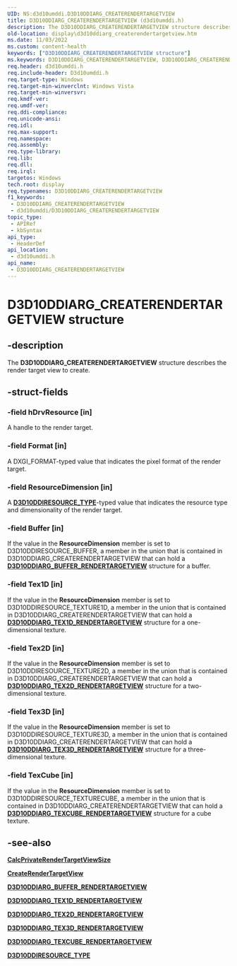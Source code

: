 ```yaml
---
UID: NS:d3d10umddi.D3D10DDIARG_CREATERENDERTARGETVIEW
title: D3D10DDIARG_CREATERENDERTARGETVIEW (d3d10umddi.h)
description: The D3D10DDIARG_CREATERENDERTARGETVIEW structure describes the render target view to create.
old-location: display\d3d10ddiarg_createrendertargetview.htm
ms.date: 11/03/2022
ms.custom: content-health
keywords: ["D3D10DDIARG_CREATERENDERTARGETVIEW structure"]
ms.keywords: D3D10DDIARG_CREATERENDERTARGETVIEW, D3D10DDIARG_CREATERENDERTARGETVIEW structure [Display Devices], UMDisplayDriver_Dx10param_Structs_615cce2f-8ea4-4adc-9d7a-907414217ffc.xml, d3d10umddi/D3D10DDIARG_CREATERENDERTARGETVIEW, display.d3d10ddiarg_createrendertargetview
req.header: d3d10umddi.h
req.include-header: D3d10umddi.h
req.target-type: Windows
req.target-min-winverclnt: Windows Vista
req.target-min-winversvr: 
req.kmdf-ver: 
req.umdf-ver: 
req.ddi-compliance: 
req.unicode-ansi: 
req.idl: 
req.max-support: 
req.namespace: 
req.assembly: 
req.type-library: 
req.lib: 
req.dll: 
req.irql: 
targetos: Windows
tech.root: display
req.typenames: D3D10DDIARG_CREATERENDERTARGETVIEW
f1_keywords:
 - D3D10DDIARG_CREATERENDERTARGETVIEW
 - d3d10umddi/D3D10DDIARG_CREATERENDERTARGETVIEW
topic_type:
 - APIRef
 - kbSyntax
api_type:
 - HeaderDef
api_location:
 - d3d10umddi.h
api_name:
 - D3D10DDIARG_CREATERENDERTARGETVIEW
---
```


# D3D10DDIARG_CREATERENDERTARGETVIEW structure

## -description

The **D3D10DDIARG_CREATERENDERTARGETVIEW** structure describes the render target view to create.

## -struct-fields

### -field hDrvResource [in]

A handle to the render target.

### -field Format [in]

A DXGI_FORMAT-typed value that indicates the pixel format of the render target.

### -field ResourceDimension [in]

A [**D3D10DDIRESOURCE_TYPE**](/windows-hardware/drivers/display/ne-d3d10umddi-d3d10ddiresource_type)-typed value that indicates the resource type and dimensionality of the render target.

### -field Buffer [in]

If the value in the **ResourceDimension** member is set to D3D10DDIRESOURCE_BUFFER, a member in the union that is contained in D3D10DDIARG_CREATERENDERTARGETVIEW that can hold a [**D3D10DDIARG_BUFFER_RENDERTARGETVIEW**](ns-d3d10umddi-d3d10ddiarg_buffer_rendertargetview.md) structure for a buffer.

### -field Tex1D [in]

If the value in the **ResourceDimension** member is set to D3D10DDIRESOURCE_TEXTURE1D, a member in the union that is contained in D3D10DDIARG_CREATERENDERTARGETVIEW that can hold a [**D3D10DDIARG_TEX1D_RENDERTARGETVIEW**](ns-d3d10umddi-d3d10ddiarg_tex1d_rendertargetview.md) structure for a one-dimensional texture.

### -field Tex2D [in]

If the value in the **ResourceDimension** member is set to D3D10DDIRESOURCE_TEXTURE2D, a member in the union that is contained in D3D10DDIARG_CREATERENDERTARGETVIEW that can hold a [**D3D10DDIARG_TEX2D_RENDERTARGETVIEW**](ns-d3d10umddi-d3d10ddiarg_tex2d_rendertargetview.md) structure for a two-dimensional texture.

### -field Tex3D [in]

If the value in the **ResourceDimension** member is set to D3D10DDIRESOURCE_TEXTURE3D, a member in the union that is contained in D3D10DDIARG_CREATERENDERTARGETVIEW that can hold a [**D3D10DDIARG_TEX3D_RENDERTARGETVIEW**](ns-d3d10umddi-d3d10ddiarg_tex3d_rendertargetview.md) structure for a three-dimensional texture.

### -field TexCube [in]

If the value in the **ResourceDimension** member is set to D3D10DDIRESOURCE_TEXTURECUBE, a member in the union that is contained in D3D10DDIARG_CREATERENDERTARGETVIEW that can hold a [**D3D10DDIARG_TEXCUBE_RENDERTARGETVIEW**](ns-d3d10umddi-d3d10ddiarg_texcube_rendertargetview.md) structure for a cube texture.

## -see-also

[**CalcPrivateRenderTargetViewSize**](nc-d3d10umddi-pfnd3d10ddi_calcprivaterendertargetviewsize.md)

[**CreateRenderTargetView**](nc-d3d10umddi-pfnd3d10ddi_createrendertargetview.md)

[**D3D10DDIARG_BUFFER_RENDERTARGETVIEW**](ns-d3d10umddi-d3d10ddiarg_buffer_rendertargetview.md)

[**D3D10DDIARG_TEX1D_RENDERTARGETVIEW**](ns-d3d10umddi-d3d10ddiarg_tex1d_rendertargetview.md)

[**D3D10DDIARG_TEX2D_RENDERTARGETVIEW**](ns-d3d10umddi-d3d10ddiarg_tex2d_rendertargetview.md)

[**D3D10DDIARG_TEX3D_RENDERTARGETVIEW**](ns-d3d10umddi-d3d10ddiarg_tex3d_rendertargetview.md)

[**D3D10DDIARG_TEXCUBE_RENDERTARGETVIEW**](ns-d3d10umddi-d3d10ddiarg_texcube_rendertargetview.md)

[**D3D10DDIRESOURCE_TYPE**](/windows-hardware/drivers/display/ne-d3d10umddi-d3d10ddiresource_type)
